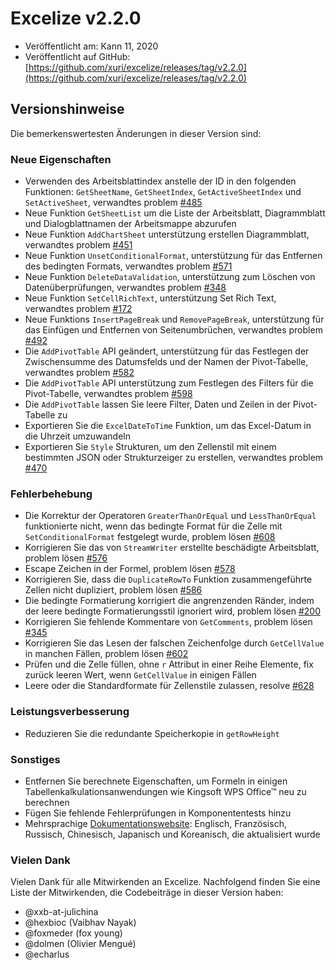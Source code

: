 # Excelize v2.2.0

* Veröffentlicht am: Kann 11, 2020
* Veröffentlicht auf GitHub: [https://github.com/xuri/excelize/releases/tag/v2.2.0](https://github.com/xuri/excelize/releases/tag/v2.2.0)

## Versionshinweise

Die bemerkenswertesten Änderungen in dieser Version sind:

### Neue Eigenschaften

* Verwenden des Arbeitsblattindex anstelle der ID in den folgenden Funktionen: `GetSheetName`, `GetSheetIndex`, `GetActiveSheetIndex` und `SetActiveSheet`, verwandtes problem [#485](https://github.com/xuri/excelize/issues/485)
* Neue Funktion `GetSheetList` um die Liste der Arbeitsblatt, Diagrammblatt und Dialogblattnamen der Arbeitsmappe abzurufen
* Neue Funktion `AddChartSheet` unterstützung erstellen Diagrammblatt, verwandtes problem [#451](https://github.com/xuri/excelize/issues/451)
* Neue Funktion `UnsetConditionalFormat`, unterstützung für das Entfernen des bedingten Formats, verwandtes problem [#571](https://github.com/xuri/excelize/issues/571)
* Neue Funktion `DeleteDataValidation`, unterstützung zum Löschen von Datenüberprüfungen, verwandtes problem [#348](https://github.com/xuri/excelize/issues/348)
* Neue Funktion `SetCellRichText`, unterstützung Set Rich Text, verwandtes problem [#172](https://github.com/xuri/excelize/issues/172)
* Neue Funktions `InsertPageBreak` und `RemovePageBreak`, unterstützung für das Einfügen und Entfernen von Seitenumbrüchen, verwandtes problem [#492](https://github.com/xuri/excelize/issues/492)
* Die `AddPivotTable` API geändert, unterstützung für das Festlegen der Zwischensumme des Datumsfelds und der Namen der Pivot-Tabelle, verwandtes problem [#582](https://github.com/xuri/excelize/issues/582)
* Die `AddPivotTable` API unterstützung zum Festlegen des Filters für die Pivot-Tabelle, verwandtes problem [#598](https://github.com/xuri/excelize/issues/598)
* Die `AddPivotTable` lassen Sie leere Filter, Daten und Zeilen in der Pivot-Tabelle zu
* Exportieren Sie die `ExcelDateToTime` Funktion, um das Excel-Datum in die Uhrzeit umzuwandeln
* Exportieren Sie `Style` Strukturen, um den Zellenstil mit einem bestimmten JSON oder Strukturzeiger zu erstellen, verwandtes problem [#470](https://github.com/xuri/excelize/issues/470)

### Fehlerbehebung

* Die Korrektur der Operatoren `GreaterThanOrEqual` und `LessThanOrEqual` funktionierte nicht, wenn das bedingte Format für die Zelle mit `SetConditionalFormat` festgelegt wurde, problem lösen [#608](https://github.com/xuri/excelize/issues/608)
* Korrigieren Sie das von `StreamWriter` erstellte beschädigte Arbeitsblatt, problem lösen [#576](https://github.com/xuri/excelize/issues/576)
* Escape Zeichen in der Formel, problem lösen [#578](https://github.com/xuri/excelize/issues/578)
* Korrigieren Sie, dass die `DuplicateRowTo` Funktion zusammengeführte Zellen nicht dupliziert, problem lösen [#586](https://github.com/xuri/excelize/issues/586)
* Die bedingte Formatierung korrigiert die angrenzenden Ränder, indem der leere bedingte Formatierungsstil ignoriert wird, problem lösen [#200](https://github.com/xuri/excelize/issues/200)
* Korrigieren Sie fehlende Kommentare von `GetComments`, problem lösen [#345](https://github.com/xuri/excelize/issues/345)
* Korrigieren Sie das Lesen der falschen Zeichenfolge durch `GetCellValue` in manchen Fällen, problem lösen [#602](https://github.com/xuri/excelize/issues/602)
* Prüfen und die Zelle füllen, ohne `r` Attribut in einer Reihe Elemente, fix zurück leeren Wert, wenn `GetCellValue` in einigen Fällen
* Leere oder die Standardformate für Zellenstile zulassen, resolve [#628](https://github.com/xuri/excelize/issues/628)

### Leistungsverbesserung

* Reduzieren Sie die redundante Speicherkopie in `getRowHeight`

### Sonstiges

* Entfernen Sie berechnete Eigenschaften, um Formeln in einigen Tabellenkalkulationsanwendungen wie Kingsoft WPS Office&trade; neu zu berechnen
* Fügen Sie fehlende Fehlerprüfungen in Komponententests hinzu
* Mehrsprachige [Dokumentationswebsite](https://xuri.me/excelize): Englisch, Französisch, Russisch, Chinesisch, Japanisch und Koreanisch, die aktualisiert wurde

### Vielen Dank

Vielen Dank für alle Mitwirkenden an Excelize. Nachfolgend finden Sie eine Liste der Mitwirkenden, die Codebeiträge in dieser Version haben:

* @xxb-at-julichina
* @hexbioc (Vaibhav Nayak)
* @foxmeder (fox young)
* @dolmen (Olivier Mengué)
* @echarlus
